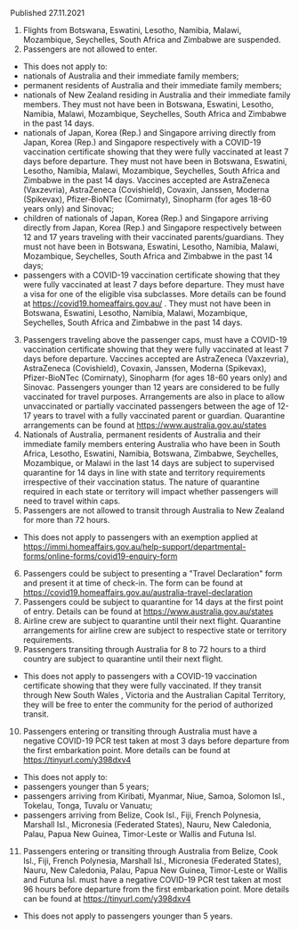 Published 27.11.2021
1. Flights from Botswana, Eswatini, Lesotho, Namibia, Malawi, Mozambique, Seychelles, South Africa and Zimbabwe are suspended.
2. Passengers are not allowed to enter.
- This does not apply to:
- nationals of Australia and their immediate family members;
- permanent residents of Australia and their immediate family members;
- nationals of New Zealand residing in Australia and their immediate family members. They must not have been in Botswana, Eswatini, Lesotho, Namibia, Malawi, Mozambique, Seychelles, South Africa and Zimbabwe in the past 14 days.
- nationals of Japan, Korea (Rep.) and Singapore arriving directly from Japan, Korea (Rep.) and Singapore respectively with a COVID-19 vaccination certificate showing that they were fully vaccinated at least 7 days before departure. They must not have been in Botswana, Eswatini, Lesotho, Namibia, Malawi, Mozambique, Seychelles, South Africa and Zimbabwe in the past 14 days.
Vaccines accepted are AstraZeneca (Vaxzevria), AstraZeneca (Covishield), Covaxin, Janssen, Moderna (Spikevax), Pfizer-BioNTec (Comirnaty), Sinopharm (for ages 18-60 years only) and Sinovac;
- children of nationals of Japan, Korea (Rep.) and Singapore arriving directly from Japan, Korea (Rep.) and Singapore respectively between 12 and 17 years traveling with their vaccinated parents/guardians. They must not have been in Botswana, Eswatini, Lesotho, Namibia, Malawi, Mozambique, Seychelles, South Africa and Zimbabwe in the past 14 days;
- passengers with a COVID-19 vaccination certificate showing that they were fully vaccinated at least 7 days before departure. They must have a visa for one of the eligible visa subclasses. More details can be found at <a href="https://covid19.homeaffairs.gov.au/">https://covid19.homeaffairs.gov.au/</a> . They must not have been in Botswana, Eswatini, Lesotho, Namibia, Malawi, Mozambique, Seychelles, South Africa and Zimbabwe in the past 14 days.
3. Passengers traveling above the passenger caps, must have a COVID-19 vaccination certificate showing that they were fully vaccinated at least 7 days before departure.
Vaccines accepted are AstraZeneca (Vaxzevria), AstraZeneca (Covishield), Covaxin, Janssen, Moderna (Spikevax), Pfizer-BioNTec (Comirnaty), Sinopharm (for ages 18-60 years only) and Sinovac. Passengers younger than 12 years are considered to be fully vaccinated for travel purposes. Arrangements are also in place to allow unvaccinated or partially vaccinated passengers between the age of 12-17 years to travel with a fully vaccinated parent or guardian. Quarantine arrangements can be found at <a href="https://www.australia.gov.au/states">https://www.australia.gov.au/states</a>
4. Nationals of Australia, permanent residents of Australia and their immediate family members entering Australia who have been in South Africa, Lesotho, Eswatini, Namibia, Botswana, Zimbabwe, Seychelles, Mozambique, or Malawi in the last 14 days are subject to supervised quarantine for 14 days in line with state and territory requirements irrespective of their vaccination status. The nature of quarantine required in each state or territory will impact whether passengers will need to travel within caps.
5. Passengers are not allowed to transit through Australia to New Zealand for more than 72 hours.
- This does not apply to passengers with an exemption applied at <a href="https://immi.homeaffairs.gov.au/help-support/departmental-forms/online-forms/covid19-enquiry-form">https://immi.homeaffairs.gov.au/help-support/departmental-forms/online-forms/covid19-enquiry-form</a>
6. Passengers could be subject to presenting a "Travel Declaration" form and present it at time of check-in. The form can be found at <a href="https://covid19.homeaffairs.gov.au/australia-travel-declaration">https://covid19.homeaffairs.gov.au/australia-travel-declaration</a>
7. Passengers could be subject to quarantine for 14 days at the first point of entry. Details can be found at <a href="https://www.australia.gov.au/states">https://www.australia.gov.au/states</a>
8. Airline crew are subject to quarantine until their next flight. Quarantine arrangements for airline crew are subject to respective state or territory requirements.
9. Passengers transiting through Australia for 8 to 72 hours to a third country are subject to quarantine until their next flight.
- This does not apply to passengers with a COVID-19 vaccination certificate showing that they were fully vaccinated. If they transit through New South Wales , Victoria and the Australian Capital Territory, they will be free to enter the community for the period of authorized transit.
10. Passengers entering or transiting through Australia must have a negative COVID-19 PCR test taken at most 3 days before departure from the first embarkation point. More details can be found at <a href="https://tinyurl.com/y398dxv4">https://tinyurl.com/y398dxv4</a>
- This does not apply to:
- passengers younger than 5 years;
- passengers arriving from Kiribati, Myanmar, Niue, Samoa, Solomon Isl., Tokelau, Tonga, Tuvalu or Vanuatu;
- passengers arriving from Belize, Cook Isl., Fiji, French Polynesia, Marshall Isl., Micronesia (Federated States), Nauru, New Caledonia, Palau, Papua New Guinea, Timor-Leste or Wallis and Futuna Isl.
11. Passengers entering or transiting through Australia from Belize, Cook Isl., Fiji, French Polynesia, Marshall Isl., Micronesia (Federated States), Nauru, New Caledonia, Palau, Papua New Guinea, Timor-Leste or Wallis and Futuna Isl. must have a negative COVID-19 PCR test taken at most 96 hours before departure from the first embarkation point. More details can be found at <a href="https://tinyurl.com/y398dxv4">https://tinyurl.com/y398dxv4</a>
- This does not apply to passengers younger than 5 years.